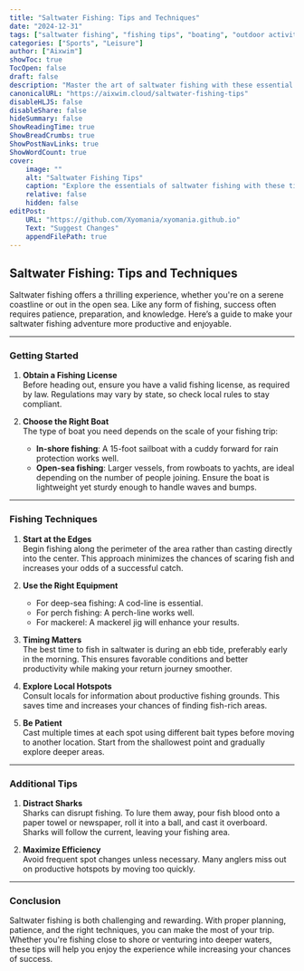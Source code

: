 ```yaml
---
title: "Saltwater Fishing: Tips and Techniques"
date: "2024-12-31"
tags: ["saltwater fishing", "fishing tips", "boating", "outdoor activities"]
categories: ["Sports", "Leisure"]
author: ["Aixwim"]
showToc: true
TocOpen: false
draft: false
description: "Master the art of saltwater fishing with these essential tips and techniques for an enjoyable and successful outing."
canonicalURL: "https://aixwim.cloud/saltwater-fishing-tips"
disableHLJS: false
disableShare: false
hideSummary: false
ShowReadingTime: true
ShowBreadCrumbs: true
ShowPostNavLinks: true
ShowWordCount: true
cover:
    image: ""
    alt: "Saltwater Fishing Tips"
    caption: "Explore the essentials of saltwater fishing with these tips."
    relative: false
    hidden: false
editPost:
    URL: "https://github.com/Xyomania/xyomania.github.io"
    Text: "Suggest Changes"
    appendFilePath: true
---
```


## Saltwater Fishing: Tips and Techniques  

Saltwater fishing offers a thrilling experience, whether you're on a serene coastline or out in the open sea. Like any form of fishing, success often requires patience, preparation, and knowledge. Here’s a guide to make your saltwater fishing adventure more productive and enjoyable.  

---

### **Getting Started**  

1. **Obtain a Fishing License**  
   Before heading out, ensure you have a valid fishing license, as required by law. Regulations may vary by state, so check local rules to stay compliant.  

2. **Choose the Right Boat**  
   The type of boat you need depends on the scale of your fishing trip:  
   - **In-shore fishing**: A 15-foot sailboat with a cuddy forward for rain protection works well.  
   - **Open-sea fishing**: Larger vessels, from rowboats to yachts, are ideal depending on the number of people joining. Ensure the boat is lightweight yet sturdy enough to handle waves and bumps.  

---

### **Fishing Techniques**  

1. **Start at the Edges**  
   Begin fishing along the perimeter of the area rather than casting directly into the center. This approach minimizes the chances of scaring fish and increases your odds of a successful catch.  

2. **Use the Right Equipment**  
   - For deep-sea fishing: A cod-line is essential.  
   - For perch fishing: A perch-line works well.  
   - For mackerel: A mackerel jig will enhance your results.  

3. **Timing Matters**  
   The best time to fish in saltwater is during an ebb tide, preferably early in the morning. This ensures favorable conditions and better productivity while making your return journey smoother.  

4. **Explore Local Hotspots**  
   Consult locals for information about productive fishing grounds. This saves time and increases your chances of finding fish-rich areas.  

5. **Be Patient**  
   Cast multiple times at each spot using different bait types before moving to another location. Start from the shallowest point and gradually explore deeper areas.  

---

### **Additional Tips**  

1. **Distract Sharks**  
   Sharks can disrupt fishing. To lure them away, pour fish blood onto a paper towel or newspaper, roll it into a ball, and cast it overboard. Sharks will follow the current, leaving your fishing area.  

2. **Maximize Efficiency**  
   Avoid frequent spot changes unless necessary. Many anglers miss out on productive hotspots by moving too quickly.  

---

### **Conclusion**  

Saltwater fishing is both challenging and rewarding. With proper planning, patience, and the right techniques, you can make the most of your trip. Whether you're fishing close to shore or venturing into deeper waters, these tips will help you enjoy the experience while increasing your chances of success.  
